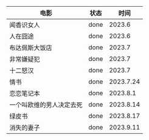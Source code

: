 | 电影                     | 状态 | 时间      |
| ------------------------ | ---- | --------- |
| 闻香识女人               | done | 2023.6    |
| 人在囧途                 | done | 2023.6    |
| 布达佩斯大饭店           | done | 2023.7    |
| 非常嫌疑犯               | done | 2023.7    |
| 十二怒汉                 | done | 2023.7    |
| 情书                     | done | 2023.7.24 |
| 恋恋笔记本               | done | 2023.8.1  |
| 一个叫欧维的男人决定去死 | done | 2023.8.14 |
| 绿皮书                   | done | 2023.8.17 |
| 消失的妻子               | done | 2023.9.11 |

